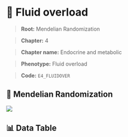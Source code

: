 # 🧪 Fluid overload

> **Root:** Mendelian Randomization

> **Chapter:** 4  

> **Chapter name:** Endocrine and metabolic

> **Phenotype:** Fluid overload  

> **Code:** `E4_FLUIDOVER`

## 🧬 Mendelian Randomization  

<img src="/MR/Figures/Forward/E4_FLUIDOVER.png"/>

## 📊 Data Table

<CsvTableMRF src="/public/MR/Data/Forward/E4_FLUIDOVER.csv"/>
